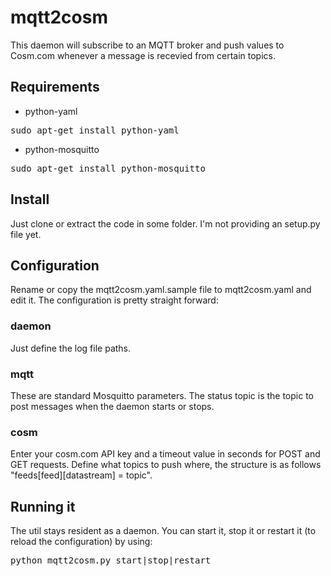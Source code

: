 # mqtt2cosm

This daemon will subscribe to an MQTT broker and push values to Cosm.com whenever a message is recevied from certain topics.

## Requirements

* python-yaml
<pre>sudo apt-get install python-yaml</pre>

* python-mosquitto
<pre>sudo apt-get install python-mosquitto</pre>

## Install

Just clone or extract the code in some folder. I'm not providing an setup.py file yet.

## Configuration

Rename or copy the mqtt2cosm.yaml.sample file to mqtt2cosm.yaml and edit it. The configuration is pretty straight forward:

### daemon

Just define the log file paths.

### mqtt

These are standard Mosquitto parameters. The status topic is the topic to post messages when the daemon starts or stops.

### cosm

Enter your cosm.com API key and a timeout value in seconds for POST and GET requests.
Define what topics to push where, the structure is as follows "feeds[feed][datastream] = topic".

## Running it

The util stays resident as a daemon. You can start it, stop it or restart it (to reload the configuration) by using:

<pre>python mqtt2cosm.py start|stop|restart</pre>



